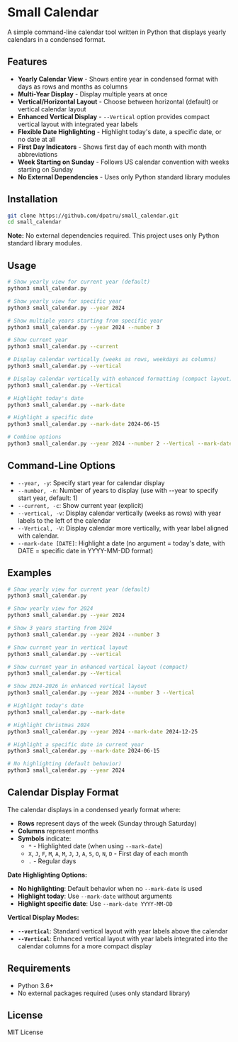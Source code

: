 # Small Calendar

A simple command-line calendar tool written in Python that displays yearly calendars in a condensed format.

## Features

- **Yearly Calendar View** - Shows entire year in condensed format with days as rows and months as columns
- **Multi-Year Display** - Display multiple years at once
- **Vertical/Horizontal Layout** - Choose between horizontal (default) or vertical calendar layout
- **Enhanced Vertical Display** - `--Vertical` option provides compact vertical layout with integrated year labels
- **Flexible Date Highlighting** - Highlight today's date, a specific date, or no date at all
- **First Day Indicators** - Shows first day of each month with month abbreviations
- **Week Starting on Sunday** - Follows US calendar convention with weeks starting on Sunday
- **No External Dependencies** - Uses only Python standard library modules

## Installation

```bash
git clone https://github.com/dpatru/small_calendar.git
cd small_calendar
```

**Note:** No external dependencies required. This project uses only Python standard library modules.

## Usage

```bash
# Show yearly view for current year (default)
python3 small_calendar.py

# Show yearly view for specific year
python3 small_calendar.py --year 2024

# Show multiple years starting from specific year
python3 small_calendar.py --year 2024 --number 3

# Show current year
python3 small_calendar.py --current

# Display calendar vertically (weeks as rows, weekdays as columns)
python3 small_calendar.py --vertical

# Display calendar vertically with enhanced formatting (compact layout)
python3 small_calendar.py --Vertical

# Highlight today's date
python3 small_calendar.py --mark-date

# Highlight a specific date
python3 small_calendar.py --mark-date 2024-06-15

# Combine options
python3 small_calendar.py --year 2024 --number 2 --Vertical --mark-date 2024-12-25
```

## Command-Line Options

- `--year, -y`: Specify start year for calendar display
- `--number, -n`: Number of years to display (use with --year to specify start year, default: 1)
- `--current, -c`: Show current year (explicit)
- `--vertical, -v`: Display calendar vertically (weeks as rows) with year labels to the left of the calendar
- `--Vertical, -V`: Display calendar more vertically, with year label aligned with calendar.
- `--mark-date [DATE]`: Highlight a date (no argument = today's date, with DATE = specific date in YYYY-MM-DD format)

## Examples

```bash
# Show yearly view for current year (default)
python3 small_calendar.py

# Show yearly view for 2024
python3 small_calendar.py --year 2024

# Show 3 years starting from 2024
python3 small_calendar.py --year 2024 --number 3

# Show current year in vertical layout
python3 small_calendar.py --vertical

# Show current year in enhanced vertical layout (compact)
python3 small_calendar.py --Vertical

# Show 2024-2026 in enhanced vertical layout
python3 small_calendar.py --year 2024 --number 3 --Vertical

# Highlight today's date
python3 small_calendar.py --mark-date

# Highlight Christmas 2024
python3 small_calendar.py --year 2024 --mark-date 2024-12-25

# Highlight a specific date in current year
python3 small_calendar.py --mark-date 2024-06-15

# No highlighting (default behavior)
python3 small_calendar.py --year 2024
```

## Calendar Display Format

The calendar displays in a condensed yearly format where:
- **Rows** represent days of the week (Sunday through Saturday)
- **Columns** represent months
- **Symbols** indicate:
  - `*` - Highlighted date (when using `--mark-date`)
  - `X`, `J`, `F`, `M`, `A`, `M`, `J`, `J`, `A`, `S`, `O`, `N`, `D` - First day of each month
  - `.` - Regular days

**Date Highlighting Options:**
- **No highlighting**: Default behavior when no `--mark-date` is used
- **Highlight today**: Use `--mark-date` without arguments
- **Highlight specific date**: Use `--mark-date YYYY-MM-DD`

**Vertical Display Modes:**
- **`--vertical`**: Standard vertical layout with year labels above the calendar
- **`--Vertical`**: Enhanced vertical layout with year labels integrated into the calendar columns for a more compact display

## Requirements

- Python 3.6+
- No external packages required (uses only standard library)

## License

MIT License 